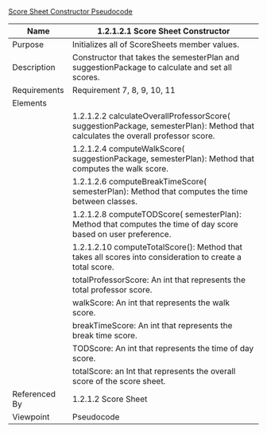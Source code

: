 [Score Sheet Constructor Pseudocode](TeamTwoFiles/1.2.1.2.1ScoreSheetConstructorPseudocode)

| Name | 1.2.1.2.1 Score Sheet Constructor |
| ----------- | ----------- |
| Purpose | Initializes all of ScoreSheets member values. |
| Description | Constructor that takes the semesterPlan and suggestionPackage to calculate and set all scores. |
| Requirements | Requirement 7, 8, 9, 10, 11 |
| Elements |
| | 1.2.1.2.2 calculateOverallProfessorScore( suggestionPackage, semesterPlan): Method that calculates the overall professor score. |
| | 1.2.1.2.4 computeWalkScore( suggestionPackage, semesterPlan): Method that computes the walk score. |
| | 1.2.1.2.6 computeBreakTimeScore( semesterPlan): Method that computes the time between classes. |
| | 1.2.1.2.8 computeTODScore( semesterPlan): Method that computes the time of day score based on user preference. |
| | 1.2.1.2.10 computeTotalScore(): Method that takes all scores into consideration to create a total score. |
| | totalProfessorScore: An int that represents the total professor score. |
| | walkScore: An int that represents the walk score. |
| | breakTimeScore: An int that represents the break time score. |
| | TODScore: An int that represents the time of day score. |
| | totalScore: an Int that represents the overall score of the score sheet. |
| Referenced By | 1.2.1.2 Score Sheet |
| Viewpoint | Pseudocode |
